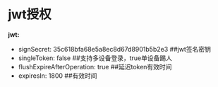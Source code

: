 # jwt授权
__jwt:__
*  signSecret: 35c618bfa68e5a8ec8d67d8901b5b2e3 ##jwt签名密钥
*  singleToken: false ##支持多设备登录，true单设备踢人
*  flushExpireAfterOperation: true ##延迟token有效时间
*  expiresIn: 1800 ##有效时间
